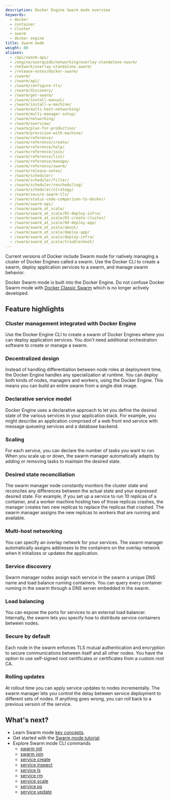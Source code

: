 ```yaml
---
description: Docker Engine Swarm mode overview
keywords:
  - docker
  - container
  - cluster
  - swarm
  - docker engine
title: Swarm mode
weight: 80
aliases:
  - /api/swarm-api/
  - /engine/userguide/networking/overlay-standalone-swarm/
  - /network/overlay-standalone.swarm/
  - /release-notes/docker-swarm/
  - /swarm/
  - /swarm/api/
  - /swarm/configure-tls/
  - /swarm/discovery/
  - /swarm/get-swarm/
  - /swarm/install-manual/
  - /swarm/install-w-machine/
  - /swarm/multi-host-networking/
  - /swarm/multi-manager-setup/
  - /swarm/networking/
  - /swarm/overview/
  - /swarm/plan-for-production/
  - /swarm/provision-with-machine/
  - /swarm/reference/
  - /swarm/reference/create/
  - /swarm/reference/help/
  - /swarm/reference/join/
  - /swarm/reference/list/
  - /swarm/reference/manage/
  - /swarm/reference/swarm/
  - /swarm/release-notes/
  - /swarm/scheduler/
  - /swarm/scheduler/filter/
  - /swarm/scheduler/rescheduling/
  - /swarm/scheduler/strategy/
  - /swarm/secure-swarm-tls/
  - /swarm/status-code-comparison-to-docker/
  - /swarm/swarm-api/
  - /swarm/swarm_at_scale/
  - /swarm/swarm_at_scale/02-deploy-infra/
  - /swarm/swarm_at_scale/03-create-cluster/
  - /swarm/swarm_at_scale/04-deploy-app/
  - /swarm/swarm_at_scale/about/
  - /swarm/swarm_at_scale/deploy-app/
  - /swarm/swarm_at_scale/deploy-infra/
  - /swarm/swarm_at_scale/troubleshoot/
---
```


<Include file="swarm-mode.md" />

Current versions of Docker include Swarm mode for natively managing a cluster
of Docker Engines called a swarm. Use the Docker CLI to create a swarm, deploy
application services to a swarm, and manage swarm behavior.

Docker Swarm mode is built into the Docker Engine. Do not confuse Docker Swarm mode
with [Docker Classic Swarm](https://github.com/docker/classicswarm)
which is no longer actively developed.

## Feature highlights

### Cluster management integrated with Docker Engine

Use the Docker Engine CLI to create a swarm of Docker Engines where you can deploy application
services. You don't need additional orchestration software to create or manage
a swarm.

### Decentralized design

Instead of handling differentiation between node roles at deployment time, the Docker Engine handles any specialization at runtime. You can deploy both kinds of nodes, managers and workers, using the
Docker Engine. This means you can build an entire swarm from a single disk
image.

### Declarative service model

Docker Engine uses a declarative approach to
let you define the desired state of the various services in your application
stack. For example, you might describe an application comprised of a web front
end service with message queueing services and a database backend.

### Scaling

For each service, you can declare the number of tasks you want to
run. When you scale up or down, the swarm manager automatically adapts by
adding or removing tasks to maintain the desired state.

### Desired state reconciliation

The swarm manager node constantly monitors
the cluster state and reconciles any differences between the actual state and your
expressed desired state. For example, if you set up a service to run 10
replicas of a container, and a worker machine hosting two of those replicas
crashes, the manager creates two new replicas to replace the replicas that
crashed. The swarm manager assigns the new replicas to workers that are
running and available.

### Multi-host networking

You can specify an overlay network for your
services. The swarm manager automatically assigns addresses to the containers
on the overlay network when it initializes or updates the application.

### Service discovery

Swarm manager nodes assign each service in the swarm a
unique DNS name and load balance running containers. You can query every
container running in the swarm through a DNS server embedded in the swarm.

### Load balancing

You can expose the ports for services to an
external load balancer. Internally, the swarm lets you specify how to distribute
service containers between nodes.

### Secure by default

Each node in the swarm enforces TLS mutual
authentication and encryption to secure communications between itself and all
other nodes. You have the option to use self-signed root certificates or
certificates from a custom root CA.

### Rolling updates

At rollout time you can apply service updates to nodes
incrementally. The swarm manager lets you control the delay between service
deployment to different sets of nodes. If anything goes wrong, you can
roll back to a previous version of the service.

## What's next?

- Learn Swarm mode [key concepts](key-concepts.md).
- Get started with the [Swarm mode tutorial](swarm-tutorial/_index.md).
- Explore Swarm mode CLI commands
  - [swarm init](/reference/cli/docker/swarm/init.md)
  - [swarm join](/reference/cli/docker/swarm/join.md)
  - [service create](/reference/cli/docker/service/create.md)
  - [service inspect](/reference/cli/docker/service/inspect.md)
  - [service ls](/reference/cli/docker/service/ls.md)
  - [service rm](/reference/cli/docker/service/rm.md)
  - [service scale](/reference/cli/docker/service/scale.md)
  - [service ps](/reference/cli/docker/service/ps.md)
  - [service update](/reference/cli/docker/service/update.md)
